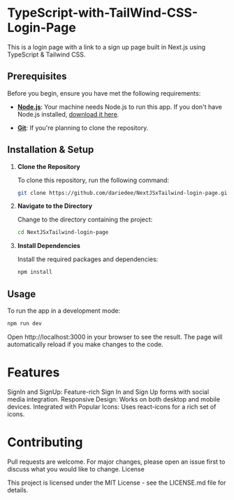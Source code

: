 # TypeScript-with-TailWind-CSS-Login-Page

This is a login page with a link to a sign up page built in Next.js using TypeScript & Tailwind CSS.

## Prerequisites

Before you begin, ensure you have met the following requirements:

- **[Node.js](https://nodejs.org/)**: Your machine needs Node.js to run this app. If you don't have Node.js installed, [download it here](https://nodejs.org/en/download/).

- **[Git](https://git-scm.com/)**: If you're planning to clone the repository.

## Installation & Setup

1. **Clone the Repository**

    To clone this repository, run the following command:

    ```bash
    git clone https://github.com/dariedee/NextJSxTailwind-login-page.git
    ```

2. **Navigate to the Directory**

    Change to the directory containing the project:

    ```bash
    cd NextJSxTailwind-login-page
    ```

3. **Install Dependencies**

    Install the required packages and dependencies:

    ```bash
    npm install
    ```

## Usage

To run the app in a development mode:

```bash
npm run dev
```

Open http://localhost:3000 in your browser to see the result. The page will automatically reload if you make changes to the code.

# Features

SignIn and SignUp: Feature-rich Sign In and Sign Up forms with social media integration.
Responsive Design: Works on both desktop and mobile devices.
Integrated with Popular Icons: Uses react-icons for a rich set of icons.

# Contributing

Pull requests are welcome. For major changes, please open an issue first to discuss what you would like to change.
License

This project is licensed under the MIT License - see the LICENSE.md file for details.
